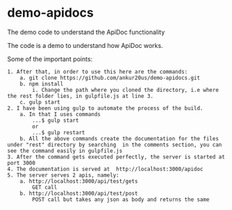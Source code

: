 # demo-apidocs
The demo code to understand the ApiDoc functionality


The code is a demo to understand how ApiDoc works.

Some of the important points:

    1. After that, in order to use this here are the commands:
        a. git clone https://github.com/ankur20us/demo-apidocs.git
        b. npm install
            i. Change the path where you cloned the directory, i.e where the rest folder lies, in gulpfile.js at line 3.
        c. gulp start 
    2. I have been using gulp to automate the process of the build.
        a. In that I uses commands 
            ...$ gulp start
            or
            ...$ gulp restart
        b. All the above commands create the documentation for the files under "rest" directory by searching  in the comments section, you can see the command easily in gulpfile.js
    3. After the command gets executed perfectly, the server is started at port 3000
    4. The documentation is served at  http://localhost:3000/apidoc
    5. The server serves 2 apis, namely:
        a. http://localhost:3000/api/test/gets
            GET call
        b. http://localhost:3000/api/test/post
            POST call but takes any json as body and returns the same 